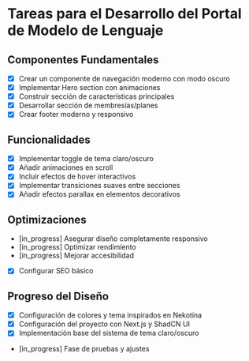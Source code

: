 # Tareas para el Desarrollo del Portal de Modelo de Lenguaje

## Componentes Fundamentales
- [x] Crear un componente de navegación moderno con modo oscuro
- [x] Implementar Hero section con animaciones
- [x] Construir sección de características principales
- [x] Desarrollar sección de membresías/planes
- [x] Crear footer moderno y responsivo

## Funcionalidades
- [x] Implementar toggle de tema claro/oscuro
- [x] Añadir animaciones en scroll
- [x] Incluir efectos de hover interactivos
- [x] Implementar transiciones suaves entre secciones
- [x] Añadir efectos parallax en elementos decorativos

## Optimizaciones
- [in_progress] Asegurar diseño completamente responsivo
- [in_progress] Optimizar rendimiento
- [in_progress] Mejorar accesibilidad
- [x] Configurar SEO básico

## Progreso del Diseño
- [x] Configuración de colores y tema inspirados en Nekotina
- [x] Configuración del proyecto con Next.js y ShadCN UI
- [x] Implementación base del sistema de tema claro/oscuro
- [in_progress] Fase de pruebas y ajustes
